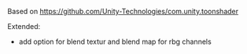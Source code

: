 Based on https://github.com/Unity-Technologies/com.unity.toonshader

Extended:
* add option for blend textur and blend map for rbg channels

